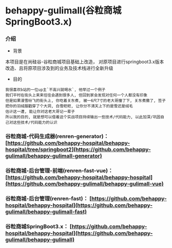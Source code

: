 # behappy-gulimall(谷粒商城 SpringBoot3.x)

### 介绍

- 背景

本项目是在尚硅谷-谷粒商城项目基础上改造， 对原项目进行springboot3.x版本改造、且将原项目涉及到的业务及技术栈进行全新升级

- 目的

```
我很喜欢b站的一位up主`不高兴就喝水`, 他举过一个例子
我们平时在街头上来来往往会遇到很多人, 但回到家会发现对任何一个人都没有印象
但是如果漫雪纷飞的街头上, 你吃着关东煮, 被一6尺7寸的老大哥撞了下, 关东煮撒了, 签子把你的羽绒服戳穿了个大洞, 白雪皑皑, 让你分不清天上下的是雪还是绒毛
估计这一遭, 能让你对这老大哥记一辈子
所以我的目的, 就是想可以借着这个实战项目持续输出一些技术/代码能力, 以此加深/巩固自己对这些技术/代码能力的认识
```

### 谷粒商城-代码生成器(renren-generator)： [https://github.com/behappy-hospital/behappy-hospital/tree/springboot2](https://github.com/behappy-gulimall/behappy-gulimall-generator)

### 谷粒商城-后台管理-前端(renren-fast-vue)： [https://github.com/behappy-hospital/behappy-hospital](https://github.com/behappy-gulimall/behappy-gulimall-vue)

### 谷粒商城-后台管理(renren-fast)： [https://github.com/behappy-hospital/behappy-hospital](https://github.com/behappy-gulimall/behappy-gulimall-fast)

### 谷粒商城SpringBoot3.x： [https://github.com/behappy-hospital/behappy-hospital](https://github.com/behappy-gulimall/behappy-gulimall)
